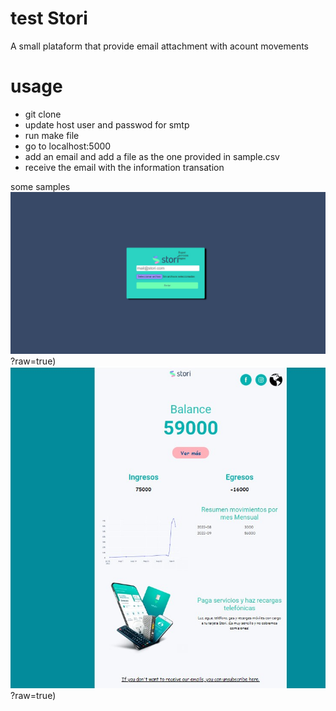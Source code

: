 # test Stori
A small plataform that provide email attachment with acount movements
# usage

- git clone
- update host user and passwod for smtp
- run make file
- go to localhost:5000
- add an email and add a file as the one provided in sample.csv
- receive the email with the information transation

some samples
![alt text](https://github.com/juanpabloAB/test/blob/main/smple.jpg)?raw=true)
![alt text](https://github.com/juanpabloAB/test/blob/main/smpleMAIL.jpg)?raw=true)
